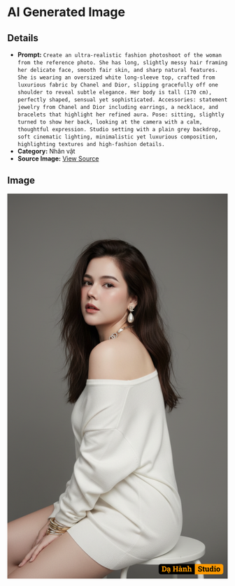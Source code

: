 # AI Generated Image

## Details
- **Prompt:** `Create an ultra-realistic fashion photoshoot of the woman from the reference photo. She has long, slightly messy hair framing her delicate face, smooth fair skin, and sharp natural features. She is wearing an oversized white long-sleeve top, crafted from luxurious fabric by Chanel and Dior, slipping gracefully off one shoulder to reveal subtle elegance. Her body is tall (170 cm), perfectly shaped, sensual yet sophisticated. Accessories: statement jewelry from Chanel and Dior including earrings, a necklace, and bracelets that highlight her refined aura. Pose: sitting, slightly turned to show her back, looking at the camera with a calm, thoughtful expression. Studio setting with a plain grey backdrop, soft cinematic lighting, minimalistic yet luxurious composition, highlighting textures and high-fashion details.`
- **Category:** Nhân vật
- **Source Image:** [View Source](https://raw.githubusercontent.com/lenzcomvth/ImageLibrary/main/Female.png)

## Image
![AI Generated Image](./image-2025-10-03T07-02-48-336Z.png)